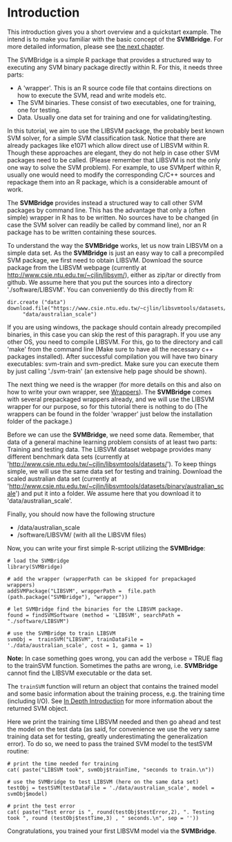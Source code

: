 


# Introduction

This introduction gives you a short overview and a quickstart example.
The intend is to make you familiar with the basic concept of the **SVMBridge**.
For more detailed information, please see [the next chapter](detailed.Rmd).

The SVMBridge is a simple R package that provides a structured way to
executing any SVM binary package directly within R.
For this, it needs three parts:

- A 'wrapper'. This is an R source code file that contains directions on how
to execute the SVM, read and write models etc.
- The SVM binaries. These consist of two executables, one for training, one for testing.
- Data. Usually one data set for training and one for validating/testing.

In this tutorial, we aim to use the LIBSVM package, the probably best known SVM solver, for a simple SVM classification task. Notice that there are already packages like e1071 which allow direct use of LIBSVM within R. Though these approaches are elegant, they do not help in case other SVM packages need to be called. (Please remember that LIBSVM is not the only one way to solve the SVM problem). For example, to use SVMperf within R, usually one would need to modify the corresponding C/C++ sources and repackage them into an R package, which is a considerable amount of work.

The **SVMBridge** provides instead a structured way to call other SVM packages by command line. This has the advantage that only a (often simple) wrapper in R has to be written. No sources have to be changed (in case the SVM solver can readily be called by command line), nor an R package has to be written containing these sources.

To understand the way the **SVMBridge** works, let us now train LIBSVM on a simple data set.  As the **SVMBridge** is just an easy way to call a precompiled SVM package, we first need to obtain LIBSVM. Download the source package from the LIBSVM webpage (currently at http://www.csie.ntu.edu.tw/~cjlin/libsvm/), either as zip/tar or directly from github. We assume here that you put the sources into a directory './software/LIBSVM'. You can conveniently do this directly from R:

```splus
dir.create ("data")
download.file("https://www.csie.ntu.edu.tw/~cjlin/libsvmtools/datasets/binary/australian_scale",
     "data/australian_scale")
```

If you are using windows, the package should contain already precompiled binaries, in this case you can skip the rest of this paragraph. If you use any other OS, you need to compile LIBSVM. For this, go to the directory and call 'make' from the command line (Make sure to have all the necessary c++ packages installed). After successful compilation you will have two binary executables: svm-train and svm-predict. Make sure you can execute them by just calling './svm-train' (an extensive help page should be shown).

The next thing we need is the wrapper (for more details on this and also on how to write your own wrapper, see  [Wrappers](wrappers.md)). The **SVMBridge** comes with several prepackaged wrappers already, and we will use the LIBSVM wrapper for our purpose, so for this tutorial there is nothing to do (The wrappers can be found in the folder 'wrapper' just below the installation folder of the package.)

Before we can use the **SVMBridge**, we need some data. Remember, that data of a general machine learning problem consists of at least two parts: Training and testing data. The LIBSVM dataset webpage provides many different benchmark data sets (currently at 'http://www.csie.ntu.edu.tw/~cjlin/libsvmtools/datasets/'). To keep things simple, we will use the same data set for testing and training. Download the scaled australian data set (currently at 'http://www.csie.ntu.edu.tw/~cjlin/libsvmtools/datasets/binary/australian_scale') and put it into a folder. We assume here that you download it to  'data/australian_scale'.

Finally, you should now have the following structure

- /data/australian_scale
- /software/LIBSVM/ (with all the LIBSVM files)

Now,  you can write your first simple R-script utilizing the **SVMBridge**:

```splus
# load the SVMBridge
library(SVMBridge)

# add the wrapper (wrapperPath can be skipped for prepackaged wrappers)
addSVMPackage("LIBSVM", wrapperPath =  file.path (path.package("SVMBridge"), "wrapper"))

# let SVMBridge find the binaries for the LIBSVM package.
found = findSVMSoftware (method = 'LIBSVM', searchPath = "./software/LIBSVM")

# use the SVMBridge to train LIBSVM
svmObj =  trainSVM("LIBSVM", trainDataFile = './data/australian_scale', cost = 1, gamma = 1)
```

**Note:** In case something goes wrong, you can add the verbose = TRUE flag to the trainSVM function. Sometimes the paths are wrong, i.e. **SVMBridge** cannot find the LIBSVM executable or the data set.

The ```trainSVM``` function will return an object that contains the trained model and some basic information about the training process, e.g. the training time (including I/O). See  [In Depth Introduction](detailed.md) for more information about the returned SVM object.

Here we print the training time LIBSVM needed and then go ahead and test the model on the test data (as said, for convenience we use the very same training data set for testing, greatly underestimating the generalization error). To do so, we need to pass the trained SVM model to the testSVM routine:

```splus
# print the time needed for training
cat( paste("LIBSVM took", svmObj$trainTime, "seconds to train.\n"))

# use the SVMBridge to test LIBSVM (here on the same data set)
testObj = testSVM(testDataFile = './data/australian_scale', model = svmObj$model)

# print the test error
cat( paste("Test error is ", round(testObj$testError,2), ". Testing took ", round (testObj$testTime,3) , " seconds.\n", sep = ''))
```

Congratulations, you trained your first LIBSVM model via the **SVMBridge**.
